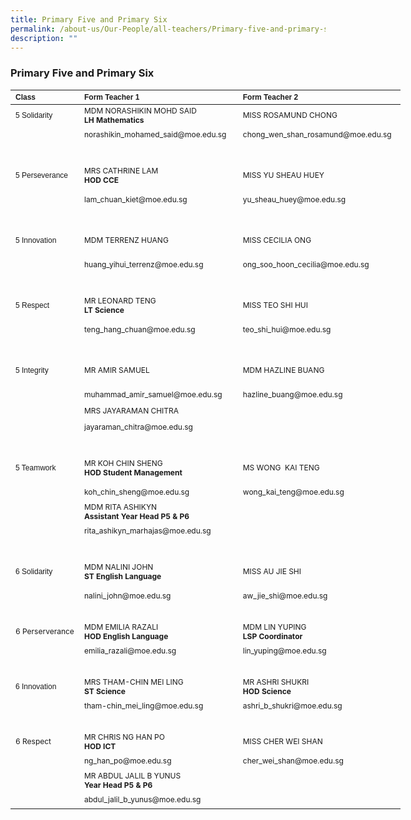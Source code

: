 ```yaml
---
title: Primary Five and Primary Six
permalink: /about-us/Our-People/all-teachers/Primary-five-and-primary-six/
description: ""
---
```

### **Primary Five and Primary Six**

<table border="0" cellpadding="0" cellspacing="0" style="width:624px">
	<thead>
		<tr>
			<th scope="col" style="text-align:left; width:106px"><span style="font-size:12px"><span style="font-family:Arial,Helvetica,sans-serif">Class</span></span></th>
			<th scope="col" style="text-align:left; width:249px"><span style="font-size:12px"><span style="font-family:Arial,Helvetica,sans-serif">Form Teacher 1</span></span></th>
			<th scope="col" style="text-align:left; width:251px"><span style="font-size:12px"><span style="font-family:Arial,Helvetica,sans-serif">Form Teacher 2</span></span></th>
		</tr>
	</thead>
	<tbody>
		<tr>
			<td style="width:106px"><span style="font-size:12px"><span style="font-family:Arial,Helvetica,sans-serif">5 Solidarity</span></span></td>
			<td style="width:249px"><span style="font-size:12px">MDM NORASHIKIN MOHD SAID<br>
			<strong>LH Mathematics</strong></span></td>
			<td style="width:251px"><span style="font-size:12px">MISS ROSAMUND CHONG</span></td>
		</tr>
		<tr>
			<td style="width:106px">&nbsp;</td>
			<td style="width:249px"><span style="font-size:12px">norashikin_mohamed_said@moe.edu.sg</span></td>
			<td style="width:251px"><span style="font-size:12px">chong_wen_shan_rosamund@moe.edu.sg</span></td>
		</tr>
		<tr>
			<td style="width:106px">&nbsp;</td>
			<td style="width:249px">&nbsp;</td>
			<td style="width:251px">&nbsp;</td>
		</tr>
		<tr>
			<td style="width:106px">
			<p><span style="font-size:12px"><span style="font-family:Arial,Helvetica,sans-serif">5 Perseverance</span></span></p>
			</td>
			<td style="width:249px"><span style="font-size:12px">MRS CATHRINE LAM<br>
			<strong>HOD CCE</strong></span></td>
			<td style="width:251px"><span style="font-size:12px">MISS YU SHEAU HUEY</span></td>
		</tr>
		<tr>
			<td style="width:106px">&nbsp;</td>
			<td style="width:249px"><span style="font-size:12px">lam_chuan_kiet@moe.edu.sg</span></td>
			<td style="width:251px"><span style="font-size:12px">yu_sheau_huey@moe.edu.sg</span></td>
		</tr>
		<tr>
			<td style="width:106px">&nbsp;</td>
			<td style="width:249px">&nbsp;</td>
			<td style="width:251px">&nbsp;</td>
		</tr>
		<tr>
			<td style="width:106px">
			<p><span style="font-size:12px"><span style="font-family:Arial,Helvetica,sans-serif">5 Innovation</span></span></p>
			</td>
			<td style="width:249px"><span style="font-size:12px">MDM TERRENZ HUANG</span></td>
			<td style="width:251px"><span style="font-size:12px">MISS CECILIA ONG</span></td>
		</tr>
		<tr>
			<td style="width:106px">&nbsp;</td>
			<td style="width:249px"><span style="font-size:12px">huang_yihui_terrenz@moe.edu.sg</span></td>
			<td style="width:251px"><span style="font-size:12px">ong_soo_hoon_cecilia@moe.edu.sg</span></td>
		</tr>
		<tr>
			<td style="width:106px">&nbsp;</td>
			<td style="width:249px">&nbsp;</td>
			<td style="width:251px">&nbsp;</td>
		</tr>
		<tr>
			<td style="width:106px">
			<p><span style="font-size:12px"><span style="font-family:Arial,Helvetica,sans-serif">5 Respect</span></span></p>
			</td>
			<td style="width:249px"><span style="font-size:12px">MR LEONARD TENG<br>
			<strong>LT Science</strong></span></td>
			<td style="width:251px"><span style="font-size:12px">MISS TEO SHI HUI</span></td>
		</tr>
		<tr>
			<td style="width:106px">&nbsp;</td>
			<td style="width:249px"><span style="font-size:12px">teng_hang_chuan@moe.edu.sg</span></td>
			<td style="width:251px"><span style="font-size:12px">teo_shi_hui@moe.edu.sg</span></td>
		</tr>
		<tr>
			<td style="width:106px">&nbsp;</td>
			<td style="width:249px">&nbsp;</td>
			<td style="width:251px">&nbsp;</td>
		</tr>
		<tr>
			<td style="width:106px">
			<p><span style="font-size:12px"><span style="font-family:Arial,Helvetica,sans-serif">5 Integrity</span></span></p>
			</td>
			<td style="width:249px"><span style="font-size:12px">MR AMIR SAMUEL</span></td>
			<td style="width:251px"><span style="font-size:12px">MDM HAZLINE BUANG</span></td>
		</tr>
		<tr>
			<td style="width:106px">&nbsp;</td>
			<td style="width:249px"><span style="font-size:12px">muhammad_amir_samuel@moe.edu.sg</span></td>
			<td style="width:251px"><span style="font-size:12px">hazline_buang@moe.edu.sg</span></td>
		</tr>
		<tr>
			<td style="width:106px">&nbsp;</td>
			<td style="width:249px"><span style="font-size:12px">MRS JAYARAMAN CHITRA</span></td>
			<td style="width:251px">&nbsp;</td>
		</tr>
		<tr>
			<td style="width:106px">&nbsp;</td>
			<td style="width:249px"><span style="font-size:12px">jayaraman_chitra@moe.edu.sg</span></td>
			<td style="width:251px">&nbsp;</td>
		</tr>
		<tr>
			<td style="width:106px">&nbsp;</td>
			<td style="width:249px">&nbsp;</td>
			<td style="width:251px">&nbsp;</td>
		</tr>
		<tr>
			<td style="width:106px">
			<p><span style="font-size:12px"><span style="font-family:Arial,Helvetica,sans-serif">5 Teamwork</span></span></p>
			</td>
			<td style="width:249px"><span style="font-size:12px">MR KOH CHIN SHENG<br>
			<strong>HOD Student Management</strong></span></td>
			<td style="width:251px"><span style="font-size:12px">MS WONG &nbsp;KAI TENG</span></td>
		</tr>
		<tr>
			<td style="width:106px">&nbsp;</td>
			<td style="width:249px"><span style="font-size:12px">koh_chin_sheng@moe.edu.sg</span></td>
			<td style="width:251px"><span style="font-size:12px">wong_kai_teng@moe.edu.sg</span></td>
		</tr>
		<tr>
			<td style="width:106px">&nbsp;</td>
			<td style="width:249px"><span style="font-size:12px">MDM RITA ASHIKYN<br>
			<strong>Assistant Year Head P5 &amp; P6</strong></span></td>
			<td style="width:251px">&nbsp;</td>
		</tr>
		<tr>
			<td style="width:106px">&nbsp;</td>
			<td style="width:249px"><span style="font-size:12px">rita_ashikyn_marhajas@moe.edu.sg</span></td>
			<td style="width:251px">&nbsp;</td>
		</tr>
		<tr>
			<td style="width:106px">&nbsp;</td>
			<td style="width:249px">&nbsp;</td>
			<td style="width:251px">&nbsp;</td>
		</tr>
		<tr>
			<td style="width:106px">
			<p><span style="font-size:12px"><span style="font-family:Arial,Helvetica,sans-serif">6 Solidarity</span></span></p>
			</td>
			<td style="width:249px"><span style="font-size:12px">MDM NALINI JOHN<br>
			<strong>ST English Language</strong></span></td>
			<td style="width:251px"><span style="font-size:12px">MISS AU JIE SHI</span></td>
		</tr>
		<tr>
			<td style="width:106px">&nbsp;</td>
			<td style="width:249px"><span style="font-size:12px">nalini_john@moe.edu.sg</span></td>
			<td style="width:251px"><span style="font-size:12px">aw_jie_shi@moe.edu.sg</span></td>
		</tr>
		<tr>
			<td style="width:106px">&nbsp;</td>
			<td style="width:249px">&nbsp;</td>
			<td style="width:251px">&nbsp;</td>
		</tr>
		<tr>
			<td style="width:106px"><span style="font-size:12px">6 Perserverance</span></td>
			<td style="width:249px"><span style="font-size:12px">MDM EMILIA RAZALI<br>
			<strong>HOD English Language</strong></span></td>
			<td style="width:251px"><span style="font-size:12px">MDM LIN YUPING<br>
			<strong>LSP Coordinator</strong></span></td>
		</tr>
		<tr>
			<td style="width:106px">&nbsp;</td>
			<td style="width:249px"><span style="font-size:12px">emilia_razali@moe.edu.sg</span></td>
			<td style="width:251px"><span style="font-size:12px">lin_yuping@moe.edu.sg</span></td>
		</tr>
		<tr>
			<td style="width:106px">&nbsp;</td>
			<td style="width:249px">&nbsp;</td>
			<td style="width:251px">&nbsp;</td>
		</tr>
		<tr>
			<td style="width:106px"><span style="font-size:12px"><span style="font-family:Arial, Helvetica, sans-serif">6 Innovation</span></span></td>
			<td style="width:249px"><span style="font-size:12px">MRS THAM-CHIN MEI LING<br>
			<strong>ST Science</strong></span></td>
			<td style="width:251px"><span style="font-size:12px">MR ASHRI SHUKRI<br>
			<strong>HOD Science</strong></span></td>
		</tr>
		<tr>
			<td style="width:106px">&nbsp;</td>
			<td style="width:249px"><span style="font-size:12px">tham-chin_mei_ling@moe.edu.sg</span></td>
			<td style="width:251px"><span style="font-size:12px">ashri_b_shukri@moe.edu.sg</span></td>
		</tr>
		<tr>
			<td style="width:106px">&nbsp;</td>
			<td style="width:249px">&nbsp;</td>
			<td style="width:251px">&nbsp;</td>
		</tr>
		<tr>
			<td style="width:106px"><span style="font-size:12px">6 Respect</span></td>
			<td style="width:249px"><span style="font-size:12px">MR CHRIS NG HAN PO<br>
			<strong>HOD ICT</strong></span></td>
			<td style="width:251px"><span style="font-size:12px">MISS CHER WEI SHAN</span></td>
		</tr>
		<tr>
			<td style="width:106px">&nbsp;</td>
			<td style="width:249px"><span style="font-size:12px">ng_han_po@moe.edu.sg</span></td>
			<td style="width:251px"><span style="font-size:12px">cher_wei_shan@moe.edu.sg</span></td>
		</tr>
		<tr>
			<td style="width:106px">&nbsp;</td>
			<td style="width:249px"><span style="font-size:12px">MR ABDUL JALIL B YUNUS<br>
			<strong>Year Head P5 &amp; P6</strong></span></td>
			<td style="width:251px">&nbsp;</td>
		</tr>
		<tr>
			<td style="width:106px">&nbsp;</td>
			<td style="width:249px"><span style="font-size:12px">abdul_jalil_b_yunus@moe.edu.sg</span></td>
			<td style="width:251px">&nbsp;</td>
		</tr>
	</tbody>
</table>

<p>&nbsp;</p>

<p>&nbsp;</p>